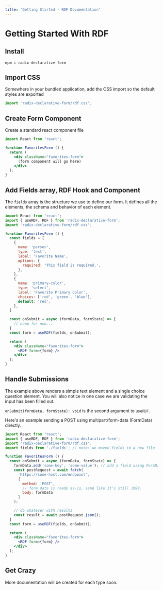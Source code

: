 ```yaml
---
title: 'Getting Started - RDF Documentation'
---
```


# Getting Started With RDF

## Install

```shell
npm i radix-declarative-form
```

## Import CSS

Somewhere in your bundled application, add the CSS import so the default styles are exported

```js
import 'radix-declarative-form/rdf.css';
```


## Create Form Component

Create a standard react component file

```jsx
import React from 'react';

function FavoritesForm () {
  return (
    <div className="favorites-form">
      (form component will go here)
    </div>
  );
}

```

## Add Fields array, RDF Hook and Component

The `fields` array is the structure we use to define our form. It defines all the elements, the schema and behavior of each element.

```jsx
import React from 'react';
import { useRDF, RDF } from 'radix-declarative-form';
import 'radix-declarative-form/rdf.css';

function FavoritesForm () {
  const fields = [
    {
      name: 'person',
      type: 'text',
      label: 'Favorite Name',
      options: {
        required: 'This field is required.',
      },
    },
    {
      name: 'primary-color',
      type: 'select',
      label: 'Favorite Primary Color',
      choices: ['red', 'green', 'blue'],
      default: 'red',
    },
  ]

  const onSubmit = async (formData, formState) => {
    // noop for now...
  }
  const form = useRDF(fields, onSubmit);

  return (
    <div className="favorites-form">
      <RDF form={form} />
    </div>
  );
}

```

## Handle Submissions

The example above renders a simple text element and a single choice question element. You
will also notice in one case we are validating the input has been filled out.

`onSubmit(formData, formState): void` is the second argument to `useRDF`.

Here's an example sending a POST using multipart/form-data (FormData) directly.


```jsx
import React from 'react';
import { useRDF, RDF } from 'radix-declarative-form';
import 'radix-declarative-form/rdf.css';
import fields from './fields'; // note: we moved fields to a new file

function FavoritesForm () {
  const onSubmit = async (formData, formState) => {
    formData.add('some-key', 'some-value'); // add a field using FormData methods
    const postRequest = await fetch(
      'https://some-host.com/endpoint',
      {
        method: 'POST',
        // form data is ready as-is, send like it's still 1999.
        body: formData
      }
    );

    // do whatever with results
    const result = await postRequest.json();
  }
  const form = useRDF(fields, onSubmit);

  return (
    <div className="favorites-form">
      <RDF form={form} />
    </div>
  );
}

```

## Get Crazy

More documentation will be created for each type soon.

